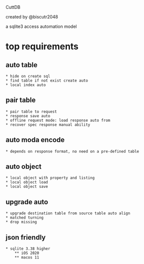 
CuttDB

created by @biscutr2048

a sqlite3 access automation model

# top requirements

## auto table
    * hide on create sql
    * find table if not exist create auto
    * local index auto
    
## pair table
    * pair table to request
    * response save auto
    * offline request mode: load response auto from 
    * recover spec response manual ability

## auto moda encode
    * depends on response format, no need on a pre-defined table

## auto object
    * local object with property and listing
    * local object load
    * local object save

## upgrade auto
    * upgrade destination table from source table auto align
    * matched turning
    * drop missing

## json friendly
    * sqlite 3.38 higher
        ** iOS 2020
        ** macos 11

